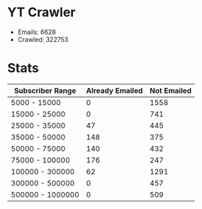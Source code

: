 # YT Crawler
- Emails: 6628
- Crawled: 322753

# Stats
| Subscriber Range  | Already Emailed | Not Emailed |
|-------|-------|-------|
| 5000 - 15000 | 0 | 1558 |
| 15000 - 25000 | 0 | 741 |
| 25000 - 35000 | 47 | 445 |
| 35000 - 50000 | 148 | 375 |
| 50000 - 75000 | 140 | 432 |
| 75000 - 100000 | 176 | 247 |
| 100000 - 300000 | 62 | 1291 |
| 300000 - 500000 | 0 | 457 |
| 500000 - 1000000 | 0 | 509 |
